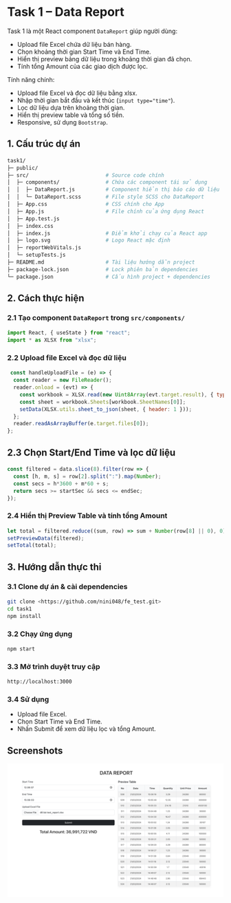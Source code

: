 # Task 1 – Data Report
Task 1 là một React component `DataReport` giúp người dùng:
- Upload file Excel chứa dữ liệu bán hàng.
- Chọn khoảng thời gian Start Time và End Time.
- Hiển thị preview bảng dữ liệu trong khoảng thời gian đã chọn.
- Tính tổng Amount của các giao dịch được lọc.

Tính năng chính:
- Upload file Excel và đọc dữ liệu bằng xlsx.
- Nhập thời gian bắt đầu và kết thúc (`input type="time"`).
- Lọc dữ liệu dựa trên khoảng thời gian.
- Hiển thị preview table và tổng số tiền.
- Responsive, sử dụng `Bootstrap`.
## 1. Cấu trúc dự án

```bash
task1/
├─ public/                     
├─ src/                         # Source code chính
│  ├─ components/               # Chứa các component tái sử dụng
│  │  ├─ DataReport.js          # Component hiển thị báo cáo dữ liệu
│  │  └─ DataReport.scss        # File style SCSS cho DataReport
│  ├─ App.css                   # CSS chính cho App
│  ├─ App.js                    # File chính của ứng dụng React
│  ├─ App.test.js               
│  ├─ index.css              
│  ├─ index.js                  # Điểm khởi chạy của React app
│  ├─ logo.svg                  # Logo React mặc định
│  ├─ reportWebVitals.js      
│  └─ setupTests.js            
├─ README.md                    # Tài liệu hướng dẫn project
├─ package-lock.json            # Lock phiên bản dependencies
└─ package.json                 # Cấu hình project + dependencies
```

## 2. Cách thực hiện
### 2.1 Tạo component `DataReport` trong `src/components/`
```javascript
import React, { useState } from "react";
import * as XLSX from "xlsx";
```
### 2.2 Upload file Excel và đọc dữ liệu
```javascript
 const handleUploadFile = (e) => {
  const reader = new FileReader();
  reader.onload = (evt) => {
    const workbook = XLSX.read(new Uint8Array(evt.target.result), { type: "array" });
    const sheet = workbook.Sheets[workbook.SheetNames[0]];
    setData(XLSX.utils.sheet_to_json(sheet, { header: 1 }));
  };
  reader.readAsArrayBuffer(e.target.files[0]);
};
```
## 2.3 Chọn Start/End Time và lọc dữ liệu
```javascript
const filtered = data.slice(8).filter(row => {
  const [h, m, s] = row[2].split(":").map(Number);
  const secs = h*3600 + m*60 + s;
  return secs >= startSec && secs <= endSec;
});


```
### 2.4 Hiển thị Preview Table và tính tổng Amount

```javascript
let total = filtered.reduce((sum, row) => sum + Number(row[8] || 0), 0);
setPreviewData(filtered);
setTotal(total);

  ```
## 3. Hướng dẫn thực thi
### 3.1 Clone dự án & cài dependencies
```bash
git clone <https://github.com/nini048/fe_test.git>
cd task1
npm install
```
### 3.2 Chạy ứng dụng
```bash
npm start
```
### 3.3 Mở trình duyệt truy cập
```bash
http://localhost:3000
```
### 3.4 Sử dụng
- Upload file Excel.
- Chọn Start Time và End Time.
- Nhấn Submit để xem dữ liệu lọc và tổng Amount.
## Screenshots
![App Screenshot](./screenshots/demo.png)
